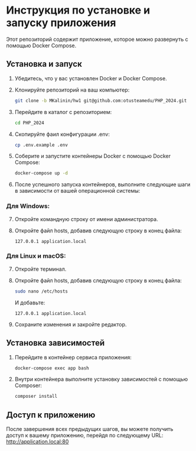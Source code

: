 # Инструкция по установке и запуску приложения

Этот репозиторий содержит приложение, которое можно развернуть с помощью Docker Compose.

## Установка и запуск

1. Убедитесь, что у вас установлен Docker и Docker Compose.
2. Клонируйте репозиторий на ваш компьютер:

    ```bash
    git clone -b MKalinin/hw1 git@github.com:otusteamedu/PHP_2024.git
    ```

3. Перейдите в каталог с репозиторием:

    ```bash
    cd PHP_2024
    ```

4. Скопируйте фаил конфигурации .env:

    ```bash
    cp .env.example .env
    ```

5. Соберите и запустите контейнеры Docker с помощью Docker Compose:

    ```bash
    docker-compose up -d
    ```

6. После успешного запуска контейнеров, выполните следующие шаги в зависимости от вашей операционной системы:

### Для Windows:

7. Откройте командную строку от имени администратора.
8. Откройте файл hosts, добавив следующую строку в конец файла:

    ```
    127.0.0.1 application.local
    ```

### Для Linux и macOS:

7. Откройте терминал.
8. Откройте файл hosts, добавив следующую строку в конец файла:

    ```bash
    sudo nano /etc/hosts
    ```

   И добавьте:

    ```
    127.0.0.1 application.local
    ```

9. Сохраните изменения и закройте редактор.

## Установка зависимостей

1. Перейдите в контейнер сервиса приложения:

    ```bash
    docker-compose exec app bash
    ```

2. Внутри контейнера выполните установку зависимостей с помощью Composer:

    ```bash
    composer install
    ```

## Доступ к приложению

После завершения всех предыдущих шагов, вы можете получить доступ к вашему приложению, перейдя по следующему
URL: http://application.local:80

